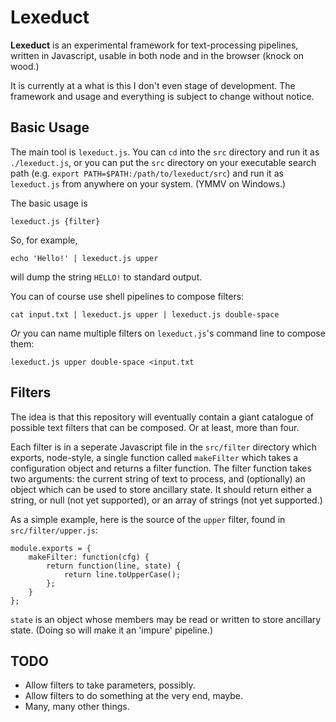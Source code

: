 Lexeduct
========

**Lexeduct** is an experimental framework for text-processing pipelines, written
in Javascript, usable in both node and in the browser (knock on wood.)

It is currently at a what is this I don't even stage of development.  The
framework and usage and everything is subject to change without notice.

Basic Usage
-----------

The main tool is `lexeduct.js`.  You can `cd` into the `src` directory and run
it as `./lexeduct.js`, or you can put the `src` directory on your executable
search path (e.g. `export PATH=$PATH:/path/to/lexeduct/src`) and run it as
`lexeduct.js` from anywhere on your system.  (YMMV on Windows.)

The basic usage is

    lexeduct.js {filter}

So, for example,

    echo 'Hello!' | lexeduct.js upper

will dump the string `HELLO!` to standard output.

You can of course use shell pipelines to compose filters:

    cat input.txt | lexeduct.js upper | lexeduct.js double-space

*Or* you can name multiple filters on `lexeduct.js`'s command line to compose
them:

    lexeduct.js upper double-space <input.txt

Filters
-------

The idea is that this repository will eventually contain a giant catalogue
of possible text filters that can be composed.  Or at least, more than four.

Each filter is in a seperate Javascript file in the `src/filter` directory
which exports, node-style, a single function called `makeFilter` which takes
a configuration object and returns a filter function.  The filter function
takes two arguments: the current string of text to process, and (optionally)
an object which can be used to store ancillary state.  It should return
either a string, or null (not yet supported), or an array of strings (not yet
supported.)

As a simple example, here is the source of the `upper` filter, found
in `src/filter/upper.js`:

    module.exports = {
        makeFilter: function(cfg) {
            return function(line, state) {
                return line.toUpperCase();
            };
        }
    };

`state` is an object whose members may be read or written to store ancillary
state.  (Doing so will make it an 'impure' pipeline.)

TODO
----

*   Allow filters to take parameters, possibly.
*   Allow filters to do something at the very end, maybe.
*   Many, many other things.
